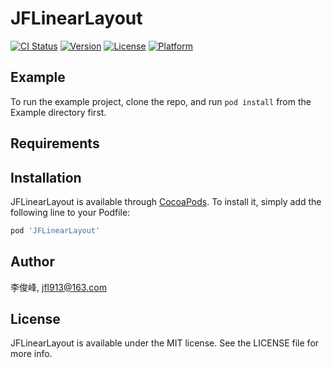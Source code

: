 # JFLinearLayout

[![CI Status](http://img.shields.io/travis/李俊峰/JFLinearLayout.svg?style=flat)](https://travis-ci.org/李俊峰/JFLinearLayout)
[![Version](https://img.shields.io/cocoapods/v/JFLinearLayout.svg?style=flat)](http://cocoapods.org/pods/JFLinearLayout)
[![License](https://img.shields.io/cocoapods/l/JFLinearLayout.svg?style=flat)](http://cocoapods.org/pods/JFLinearLayout)
[![Platform](https://img.shields.io/cocoapods/p/JFLinearLayout.svg?style=flat)](http://cocoapods.org/pods/JFLinearLayout)

## Example

To run the example project, clone the repo, and run `pod install` from the Example directory first.

## Requirements

## Installation

JFLinearLayout is available through [CocoaPods](http://cocoapods.org). To install
it, simply add the following line to your Podfile:

```ruby
pod 'JFLinearLayout'
```

## Author

李俊峰, jfl913@163.com

## License

JFLinearLayout is available under the MIT license. See the LICENSE file for more info.
